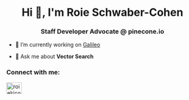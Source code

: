 <h1 align="center">Hi 👋, I'm Roie Schwaber-Cohen</h1>
<h3 align="center">Staff Developer Advocate @ pinecone.io</h3>

- 🔭 I’m currently working on [Galileo](galileo.ai)

- 💬 Ask me about **Vector Search**

<h3 align="left">Connect with me:</h3>
<p align="left">
<a href="https://twitter.com/roiekicohen" target="blank"><img align="center" src="https://raw.githubusercontent.com/rahuldkjain/github-profile-readme-generator/master/src/images/icons/Social/twitter.svg" alt="roiekicohen" height="30" width="40" /></a>
</p>

